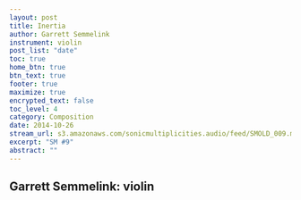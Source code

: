```yaml
---
layout: post
title: Inertia
author: Garrett Semmelink
instrument: violin
post_list: "date"
toc: true
home_btn: true
btn_text: true
footer: true
maximize: true
encrypted_text: false
toc_level: 4
category: Composition
date: 2014-10-26
stream_url: s3.amazonaws.com/sonicmultiplicities.audio/feed/SMOLD_009.mp3
excerpt: "SM #9"
abstract: ""
---
```


## Garrett Semmelink: violin
